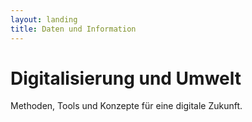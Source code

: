 ```yaml
---
layout: landing
title: Daten und Information
---
```


# Digitalisierung und Umwelt

Methoden, Tools und Konzepte für eine digitale Zukunft. 
